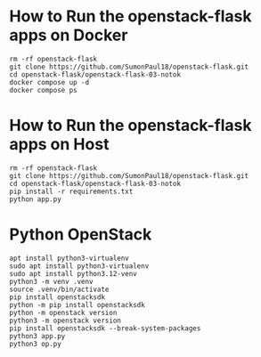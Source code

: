# How to Run the openstack-flask apps on Docker

~~~
rm -rf openstack-flask
git clone https://github.com/SumonPaul18/openstack-flask.git
cd openstack-flask/openstack-flask-03-notok
docker compose up -d
docker compose ps
~~~

# How to Run the openstack-flask apps on Host

~~~
rm -rf openstack-flask
git clone https://github.com/SumonPaul18/openstack-flask.git
cd openstack-flask/openstack-flask-03-notok
pip install -r requirements.txt
python app.py
~~~

# Python OpenStack
```
apt install python3-virtualenv
sudo apt install python3-virtualenv
sudo apt install python3.12-venv
python3 -m venv .venv
source .venv/bin/activate
pip install openstacksdk
python -m pip install openstacksdk
python -m openstack version
python3 -m openstack version
pip install openstacksdk --break-system-packages
python3 app.py 
python3 op.py 
```
